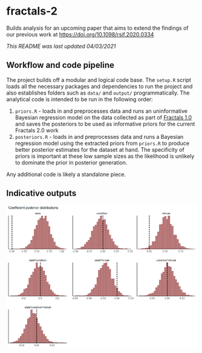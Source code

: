 # fractals-2
Builds analysis for an upcoming paper that aims to extend the findings of our previous work at https://doi.org/10.1098/rsif.2020.0334

*This README was last updated 04/03/2021*

## Workflow and code pipeline

The project builds off a modular and logical code base. The `setup.R` script loads all the necessary packages and dependencies to run the project and also establishes folders such as `data/` and `output/` programmatically. The analytical code is intended to be run in the following order:

1. `priors.R` - loads in and preprocesses data and runs an uninformative Bayesian regression model on the data collected as part of [Fractals 1.0](https://github.com/hendersontrent/jeff-paper) and saves the posteriors to be used as informative priors for the current Fractals 2.0 work
2. `posteriors.R` - loads in and preprocesses data and runs a Bayesian regression model using the extracted priors from `priors.R` to produce better posterior estimates for the dataset at hand. The specificity of priors is important at these low sample sizes as the likelihood is unlikely to dominate the prior in posterior generation.

Any additional code is likely a standalone piece.

## Indicative outputs

![](https://github.com/hendersontrent/fractals-2/blob/main/output/fractals_2_posterior.png)
